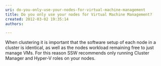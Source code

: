 ```yaml
---
uri: do-you-only-use-your-nodes-for-virtual-machine-management
title: Do you only use your nodes for Virtual Machine Management?
created: 2012-03-02 19:35:14
authors:

---
```





<span class='intro'> When clustering it is important that the software setup of each node in a cluster is identical, as well as the nodes workload remaining free to just manage VMs. For this reason SSW recommends only running Cluster Manager and Hyper-V roles on your nodes.<br> </span>




